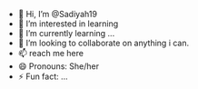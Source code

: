 - 👋 Hi, I’m @Sadiyah19
- 👀 I’m interested in learning
- 🌱 I’m currently learning ...
- 💞️ I’m looking to collaborate on anything i can.
- 📫 reach me here
- 😄 Pronouns: She/her
- ⚡ Fun fact: ...

<!---
Sadiyah19/Sadiyah19 is a ✨ special ✨ repository because its `README.md` (this file) appears on your GitHub profile.
You can click the Preview link to take a look at your changes.
--->
